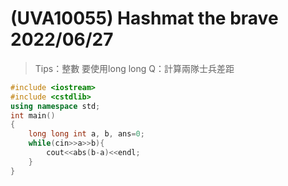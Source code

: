 # (UVA10055) Hashmat the brave  2022/06/27
>Tips：整數 要使用long long
Q：計算兩隊士兵差距

```c++
#include <iostream>
#include <cstdlib>
using namespace std;
int main()
{
	long long int a, b, ans=0;
	while(cin>>a>>b){
		cout<<abs(b-a)<<endl;
	}
}
```
